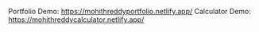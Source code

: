 Portfolio Demo: https://mohithreddyportfolio.netlify.app/
Calculator Demo: https://mohithreddycalculator.netlify.app/
